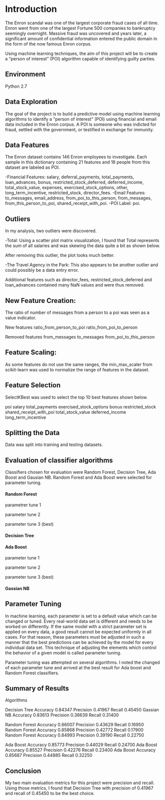 
# Introduction

The Enron scandal was one of the largest corporate fraud cases of all time. Enron went from one of the largest Fortune 500 companies to bankruptcy seemingly overnight. Massive fraud was uncovered and years later, a significant amount of confidential information entered the public domain in the form of the now famous Enron corpus.

Using machine learning techniques, the aim of this project will be to create a “person of interest” (POI) algorithm capable of identifying guilty parties.

## Environment
Python 2.7

## Data Exploration

The goal of the project is to build a predictive model using machine learning algorithms to identify a "person of interest" (POI) using financial and email data included in the Enron corpus. A POI is someone who was indicted for fraud, settled with the government, or testified in exchange for immunity.

## Data Features

The Enron dataset contains 146 Enron employees to investigate. Each sample in this dictionary containing 21 features and 18 people from this dataset are labeled as POI.

-Financial Features: salary, deferral_payments, total_payments, loan_advances, bonus, restricted_stock_deferred, deferred_income, total_stock_value, expenses, exercised_stock_options, other, long_term_incentive, restricted_stock, director_fees.
-Email Features: to_messages, email_address, from_poi_to_this_person, from_messages, from_this_person_to_poi, shared_receipt_with_poi.
-POI Label: poi.

## Outliers

In my analysis, two outliers were discovered.

-Total: Using a scatter plot matrix visualization, I found that Total represents the sum of all salaries and was skewing the data quite a bit as shown below.



After removing this outlier, the plot looks much better.




-The Travel Agency in the Park: This also appears to be another outlier and could possibly be a data entry error.

Additional features such as director_fees,  restricted_stock_deferred and loan_advances contained many NaN values and were thus removed. 


## New Feature Creation: 

The ratio of number of messages from a person to a poi was seen as a value indicator. 

New features
ratio_from_person_to_poi
ratio_from_poi_to_person

Removed features
from_messages
to_messages
from_poi_to_this_person

## Feature Scaling:

As some features do not use the same ranges, the min_max_scaler from scikit-learn was used to normalize the range of features in the dataset. 

## Feature Selection

SelectKBest was used to select the top 10 best features shown below. 

poi
salary
total_payments
exercised_stock_options
bonus
restricted_stock
shared_receipt_with_poi
total_stock_value
deferred_income
long_term_incentive

## Splitting the Data

Data was split into training and testing datasets.

 

## Evaluation of classifier algorithms

Classifiers chosen for evaluation were Random Forest, Decision Tree, Ada Boost and Gausian NB. Random Forest and Ada Boost were selected for parameter tuning. 





#### Random Forest

parametrer tune 1

parameter tune 2

parameter tune 3 (best)

#### Decision Tree

#### Ada Boost

parameter tune 1

parameter tune 2


parameter tune 3 (best)

#### Gassian NB

## Parameter Tuning

In machine learning, each parameter is set to a default value which can be changed or tuned.
Every real-world data set is different and needs to be worked on differently. If the same model with a strict parameter set is applied on every data, a good result cannot be expected uniformly in all cases. For that reason, these parameters must be adjusted in such a manner that the best predictions can be achieved by the model for every individual data set.
This technique of adjusting the elements which control the behavior of a given model is called parameter tuning.

Parameter tuning was attempted on several algorithms. I noted the changed of each parameter tune  and arrived at the best result for Ada boost and Random Forest classifiers.

## Summary of Results

Algorithms	

Decision Tree	Accuracy 0.84347 Precision 0.41967 Recall 0.45450
Gassian NB	Accuracy 0.83613 Precision 0.36639 Recall 0.31400

Random Forest 	Accuracy 0.86007 Precision 0.43629 Recall 0.16950
Random Forest 	Accuracy 0.85868 Precision 0.42772 Recall 0.17900
Random Forest 	Accuracy 0.84993 Precision 0.39190 Recall 0.22750

Ada Boost 	Accuracy 0.85773 Precision 0.44029 Recall 0.24700
Ada Boost 	Accuracy 0.85527 Precision 0.42276 Recall 0.23400
Ada Boost 	Accuracy 0.85687 Precision 0.44885 Recall 0.32250

## Conclusion

My two main evaluation metrics for this project were precision and recall. Using those metrics, I found that Decision Tree with precision of 0.41967 and recall of 0.45450 to be the best choice. 

